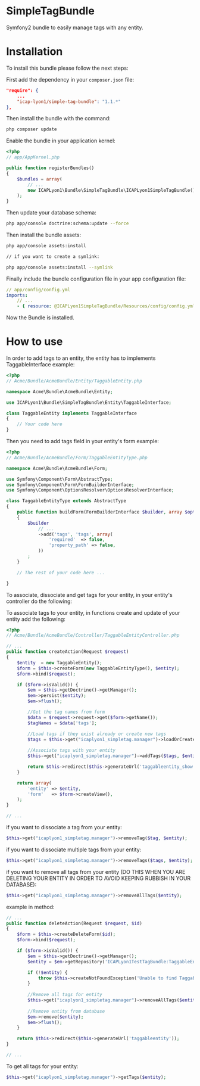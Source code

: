 SimpleTagBundle
===============

Symfony2 bundle to easily manage tags with any entity.

Installation
===========

To install this bundle please follow the next steps:

First add the dependency in your `composer.json` file:
    
```json
"require": {
    ...
    "icap-lyon1/simple-tag-bundle": "1.1.*"
},
```

Then install the bundle with the command:

```sh
php composer update
```

Enable the bundle in your application kernel:

```php
<?php
// app/AppKernel.php

public function registerBundles()
{
    $bundles = array(
        // ...
        new ICAPLyon1\Bundle\SimpleTagBundle\ICAPLyon1SimpleTagBundle(),
    );
}
```
Then update your database schema:

```sh
php app/console doctrine:schema:update --force
```

Then install the bundle assets:

```sh
php app/console assets:install

// if you want to create a symlink:

php app/console assets:install --symlink
```

Finally include the bundle configuration file in your app configuration file:
    
```yaml
// app/config/config.yml
imports:
    // ...
    - { resource: @ICAPLyon1SimpleTagBundle/Resources/config/config.yml }
```

Now the Bundle is installed.


How to use
==========

In order to add tags to an entity, the entity has to implements TaggableInterface
example:
    
```php
<?php
// Acme/Bundle/AcmeBundle/Entity/TaggableEntity.php

namespace Acme\Bundle\AcmeBundle\Entity;

use ICAPLyon1\Bundle\SimpleTagBundle\Entity\TaggableInterface;

class TaggableEntity implements TaggableInterface
{ 
    // Your code here
}
```

Then you need to add tags field in your entity's form 
example:
    
```php
<?php
// Acme/Bundle/AcmeBundle/Form/TaggableEntityType.php

namespace Acme\Bundle\AcmeBundle\Form;

use Symfony\Component\Form\AbstractType;
use Symfony\Component\Form\FormBuilderInterface;
use Symfony\Component\OptionsResolver\OptionsResolverInterface;

class TaggableEntityType extends AbstractType
{
    public function buildForm(FormBuilderInterface $builder, array $options)
    {
        $builder
            // ...
            ->add('tags', 'tags', array(
                'required'  => false,
                'property_path' => false,
            ))
        ;
    }

    // The rest of your code here ...

}
```

To associate, dissociate and get tags for your entity, in your entity's controller do the following:

To associate tags to your entity, in functions create and update of your entity add the following:
    
```php
<?php
// Acme/Bundle/AcmeBundle/Controller/TaggableEntityController.php

// ...
public function createAction(Request $request)
{
    $entity  = new TaggableEntity();
    $form = $this->createForm(new TaggableEntityType(), $entity);
    $form->bind($request);

    if ($form->isValid()) {
        $em = $this->getDoctrine()->getManager();
        $em->persist($entity);
        $em->flush();

        //Get the tag names from form
        $data = $request->request->get($form->getName());
        $tagNames = $data['tags'];

        //Load tags if they exist already or create new tags
        $tags = $this->get("icaplyon1_simpletag.manager")->loadOrCreateTags($tagNames);
        
        //Associate tags with your entity
        $this->get("icaplyon1_simpletag.manager")->addTags($tags, $entity);

        return $this->redirect($this->generateUrl('taggableentity_show', array('id' => $entity->getId())));
    }

    return array(
        'entity' => $entity,
        'form'   => $form->createView(),
    );
}

// ...
```

if you want to dissociate a tag from your entity:
    
```php
$this->get("icaplyon1_simpletag.manager")->removeTag($tag, $entity);
```    

if you want to dissociate multiple tags from your entity:
    
```php
$this->get("icaplyon1_simpletag.manager")->removeTags($tags, $entity);
```

if you want to remove all tags from your entity (DO THIS WHEN YOU ARE DELETING YOUR ENTITY IN ORDER TO AVOID KEEPING RUBBISH IN YOUR DATABASE):
    
```php
$this->get("icaplyon1_simpletag.manager")->removeAllTags($entity);
```

example in method:
    
```php
// ...
public function deleteAction(Request $request, $id)
{
    $form = $this->createDeleteForm($id);
    $form->bind($request);

    if ($form->isValid()) {
        $em = $this->getDoctrine()->getManager();
        $entity = $em->getRepository('ICAPLyon1TestTagBundle:TaggableEntity')->find($id);

        if (!$entity) {
            throw $this->createNotFoundException('Unable to find TaggableEntity entity.');
        }
        
        //Remove all tags for entity
        $this->get("icaplyon1_simpletag.manager")->removeAllTags($entity);
        
        //Remove entity from database
        $em->remove($entity);
        $em->flush();
    }

    return $this->redirect($this->generateUrl('taggableentity'));
}

// ...
```

To get all tags for your entity:
    
```php
$this->get("icaplyon1_simpletag.manager")->getTags($entity);
```

